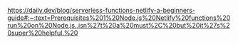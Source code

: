 https://daily.dev/blog/serverless-functions-netlify-a-beginners-guide#:~:text=Prerequisites%201%20Node.js%20Netlify%20functions%20run%20on%20Node.js.,isn%27t%20a%20must%2C%20but%20it%27s%20super%20helpful.%20


